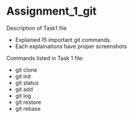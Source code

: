 # Assignment_1_git

Description of Task1 file
 - Explained 15 important git commands.
 - Each explainations have proper screenshots
 
 Commands listed in Task 1 file:
  - git clone
  - git init
  - git status
  - git add
  - git log
  - git restore
  - git rebase
